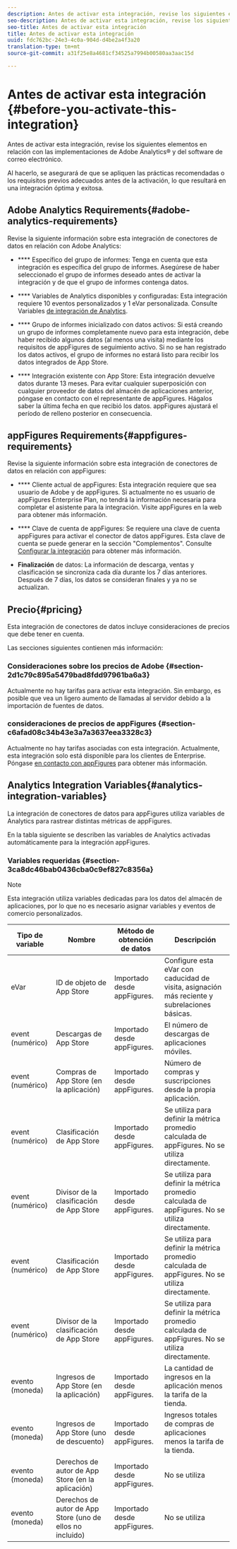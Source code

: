 ```yaml
---
description: Antes de activar esta integración, revise los siguientes elementos en relación con las implementaciones de Adobe Analytics® y del software de correo electrónico.
seo-description: Antes de activar esta integración, revise los siguientes elementos en relación con las implementaciones de Adobe Analytics® y del software de correo electrónico.
seo-title: Antes de activar esta integración
title: Antes de activar esta integración
uuid: fdc762bc-24e3-4c0a-904d-d4be2a4f3a20
translation-type: tm+mt
source-git-commit: a31f25e8a4681cf34525a7994b00580aa3aac15d

---
```



# Antes de activar esta integración {#before-you-activate-this-integration}

Antes de activar esta integración, revise los siguientes elementos en relación con las implementaciones de Adobe Analytics® y del software de correo electrónico.

Al hacerlo, se asegurará de que se apliquen las prácticas recomendadas o los requisitos previos adecuados antes de la activación, lo que resultará en una integración óptima y exitosa.

## Adobe Analytics Requirements{#adobe-analytics-requirements}

Revise la siguiente información sobre esta integración de conectores de datos en relación con Adobe Analytics:

* **** Específico del grupo de informes: Tenga en cuenta que esta integración es específica del grupo de informes. Asegúrese de haber seleccionado el grupo de informes deseado antes de activar la integración y de que el grupo de informes contenga datos.
* **** Variables de Analytics disponibles y configuradas: Esta integración requiere 10 eventos personalizados y 1 eVar personalizada. Consulte Variables [de integración de Analytics](appfigures-before-activation.md#analytics-integration-variables).

* **** Grupo de informes inicializado con datos activos: Si está creando un grupo de informes completamente nuevo para esta integración, debe haber recibido algunos datos (al menos una visita) mediante los requisitos de appFigures de seguimiento activo. Si no se han registrado los datos activos, el grupo de informes no estará listo para recibir los datos integrados de App Store.

* **** Integración existente con App Store: Esta integración devuelve datos durante 13 meses. Para evitar cualquier superposición con cualquier proveedor de datos del almacén de aplicaciones anterior, póngase en contacto con el representante de appFigures. Hágalos saber la última fecha en que recibió los datos. appFigures ajustará el período de relleno posterior en consecuencia.

## appFigures Requirements{#appfigures-requirements}

Revise la siguiente información sobre esta integración de conectores de datos en relación con appFigures:

* **** Cliente actual de appFigures: Esta integración requiere que sea usuario de Adobe y de appFigures. Si actualmente no es usuario de appFigures Enterprise Plan, no tendrá la información necesaria para completar el asistente para la integración. Visite appFigures en la web para obtener más información.
* **** Clave de cuenta de appFigures: Se requiere una clave de cuenta appFigures para activar el conector de datos appFigures. Esta clave de cuenta se puede generar en la sección "Complementos". Consulte [Configurar la integración](../appfigures-overview/t-appfigures-integration.md) para obtener más información.

* **Finalización** de datos: La información de descarga, ventas y clasificación se sincroniza cada día durante los 7 días anteriores. Después de 7 días, los datos se consideran finales y ya no se actualizan.

## Precio{#pricing}

Esta integración de conectores de datos incluye consideraciones de precios que debe tener en cuenta.

Las secciones siguientes contienen más información:

### Consideraciones sobre los precios de Adobe {#section-2d1c79c895a5479bad8fdd97961ba6a3}

Actualmente no hay tarifas para activar esta integración. Sin embargo, es posible que vea un ligero aumento de llamadas al servidor debido a la importación de fuentes de datos.

### consideraciones de precios de appFigures {#section-c6afad08c34b43e3a7a3637eea3328c3}

Actualmente no hay tarifas asociadas con esta integración. Actualmente, esta integración solo está disponible para los clientes de Enterprise. Póngase [en contacto con appFigures](https://appfigures.com/support/contact) para obtener más información.

## Analytics Integration Variables{#analytics-integration-variables}

La integración de conectores de datos para appFigures utiliza variables de Analytics para rastrear distintas métricas de appFigures.

En la tabla siguiente se describen las variables de Analytics activadas automáticamente para la integración appFigures.

### Variables requeridas {#section-3ca8dc46bab0436cba0c9ef827c8356a}

>[!NOTE]
>
>Esta integración utiliza variables dedicadas para los datos del almacén de aplicaciones, por lo que no es necesario asignar variables y eventos de comercio personalizados.

| Tipo de variable | Nombre  | Método de obtención de datos | Descripción |
|---|---|---|---|
| eVar | ID de objeto de App Store | Importado desde appFigures. | Configure esta eVar con caducidad de visita, asignación más reciente y subrelaciones básicas. |
| event (numérico) | Descargas de App Store | Importado desde appFigures. | El número de descargas de aplicaciones móviles. |
| event (numérico) | Compras de App Store (en la aplicación) | Importado desde appFigures. | Número de compras y suscripciones desde la propia aplicación. |
| event (numérico) | Clasificación de App Store | Importado desde appFigures. | Se utiliza para definir la métrica promedio calculada de appFigures. No se utiliza directamente. |
| event (numérico) | Divisor de la clasificación de App Store | Importado desde appFigures. | Se utiliza para definir la métrica promedio calculada de appFigures. No se utiliza directamente. |
| event (numérico) | Clasificación de App Store | Importado desde appFigures. | Se utiliza para definir la métrica promedio calculada de appFigures. No se utiliza directamente. |
| event (numérico) | Divisor de la clasificación de App Store | Importado desde appFigures. | Se utiliza para definir la métrica promedio calculada de appFigures. No se utiliza directamente. |
| evento (moneda) | Ingresos de App Store (en la aplicación) | Importado desde appFigures. | La cantidad de ingresos en la aplicación menos la tarifa de la tienda. |
| evento (moneda) | Ingresos de App Store (uno de descuento) | Importado desde appFigures. | Ingresos totales de compras de aplicaciones menos la tarifa de la tienda. |
| evento (moneda) | Derechos de autor de App Store (en la aplicación) | Importado desde appFigures. | No se utiliza |
| evento (moneda) | Derechos de autor de App Store (uno de ellos no incluido) | Importado desde appFigures. | No se utiliza |
